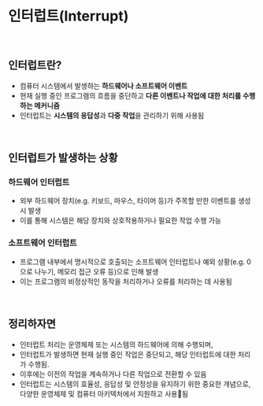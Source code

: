 # 인터럽트(Interrupt)

<br/>

## 인터럽트란?

- 컴퓨터 시스템에서 발생하는 **하드웨어나 소프트웨어 이벤트**
- 현재 실행 중인 프로그램의 흐름을 중단하고 **다른 이벤트나 작업에 대한 처리를 수행하는 메커니즘**
- 인터럽트는 **시스템의 응답성**과 **다중 작업**을 관리하기 위해 사용됨

<br/>

## 인터럽트가 발생하는 상황

### 하드웨어 인터럽트

- 외부 하드웨어 장치(e.g. 키보드, 마우스, 타이머 등)가 주목할 만한 이벤트를 생성 시 발생
- 이를 통해 시스템은 해당 장치와 상호작용하거나 필요한 작업 수행 가능

### 소프트웨어 인터럽트

- 프로그램 내부에서 명시적으로 호출되는 소프트웨어 인터럽트나 예외 상황(e.g. 0으로 나누기, 메모리 접근 오류 등)으로 인해 발생
- 이는 프로그램의 비정상적인 동작을 처리하거나 오류를 처리하는 데 사용됨

<br/>

## 정리하자면

- 인터럽트 처리는 운영체제 또는 시스템의 하드웨어에 의해 수행되며,
- 인터럽트가 발생하면 현재 실행 중인 작업은 중단되고, 해당 인터럽트에 대한 처리가 수행됨.
- 이후에는 이전의 작업을 계속하거나 다른 작업으로 전환할 수 있음
- 인터럽트는 시스템의 효율성, 응답성 및 안정성을 유지하기 위한 중요한 개념으로, 다양한 운영체제 및 컴퓨터 아키텍처에서 지원하고 사용됨
